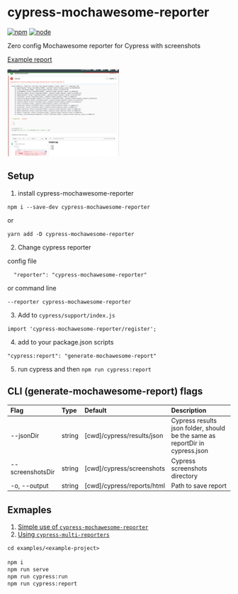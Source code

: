 # cypress-mochawesome-reporter

[![npm](https://img.shields.io/npm/v/cypress-mochawesome-reporter)](http://www.npmjs.com/package/cypress-mochawesome-reporter)
[![node](https://img.shields.io/node/v/cypress-mochawesome-reporter.svg)](https://github.com/LironEr/cypress-mochawesome-reporter)

Zero config Mochawesome reporter for Cypress with screenshots

[Example report](https://lironer.github.io/cypress-mochawesome-reporter/example-report/mochawesome.html)

<img src="./docs/assets/failed-test-with-screenshot.png" alt="Mochawesome report with fail test screenshot" width="50%" />

## Setup

1. install cypress-mochawesome-reporter

```
npm i --save-dev cypress-mochawesome-reporter
```

or

```
yarn add -D cypress-mochawesome-reporter
```

2. Change cypress reporter

config file

```
  "reporter": "cypress-mochawesome-reporter"
```

or command line

```
--reporter cypress-mochawesome-reporter
```

3. Add to `cypress/support/index.js`

```
import 'cypress-mochawesome-reporter/register';
```

4. add to your package.json scripts

```
"cypress:report": "generate-mochawesome-report"
```

5. run cypress and then `npm run cypress:report`

## CLI (generate-mochawesome-report) flags

| Flag             | Type   | Default                    | Description                                                                  |
| :--------------- | :----- | :------------------------- | :--------------------------------------------------------------------------- |
| --jsonDir        | string | [cwd]/cypress/results/json | Cypress results json folder, should be the same as reportDir in cypress.json |
| --screenshotsDir | string | [cwd]/cypress/screenshots  | Cypress screenshots directory                                                |
| -o, --output     | string | [cwd]/cypress/reports/html | Path to save report                                                          |

## Exmaples

1. [Simple use of `cypress-mochawesome-reporter`](examples/simple)
2. [Using `cypress-multi-reporters`](examples/multiple-reporters)

```
cd examples/<example-project>

npm i
npm run serve
npm run cypress:run
npm run cypress:report
```
